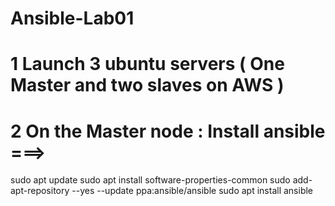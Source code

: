 # Ansible-Lab01
# 1 Launch 3 ubuntu servers ( One Master and two slaves on AWS )
# 2 On the Master node : Install ansible ===>
sudo apt update
sudo apt install software-properties-common
sudo add-apt-repository --yes --update ppa:ansible/ansible
sudo apt install ansible
